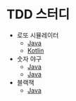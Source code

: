 # TDD 스터디

* 로또 시뮬레이터
    * [Java](https://github.com/hongsii/tdd-study/tree/master/java-lotto)
    * [Kotlin](https://github.com/hongsii/tdd-study/tree/master/kotlin-lotto)
* 숫자 야구
    * [Java](https://github.com/hongsii/tdd-study/tree/master/java-baseball-game)
    * [Java](https://github.com/hongsii/tdd-study/tree/master/kotlin-baseball-game)
* 블랙잭
    * [Java](https://github.com/hongsii/tdd-study/tree/master/java-blackjack)
